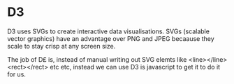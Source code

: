 # D3

D3 uses SVGs to create interactive data visualisations. SVGs (scalable vector graphics) have an advantage over PNG and JPEG becaause they scale to stay crisp at any screen size.

The job of D£ is, instead of manual writing out SVG elemts like \<line>\</line> \<rect>\</rect> etc etc, instead we can use D3 is javascript to get it to do it for us.
